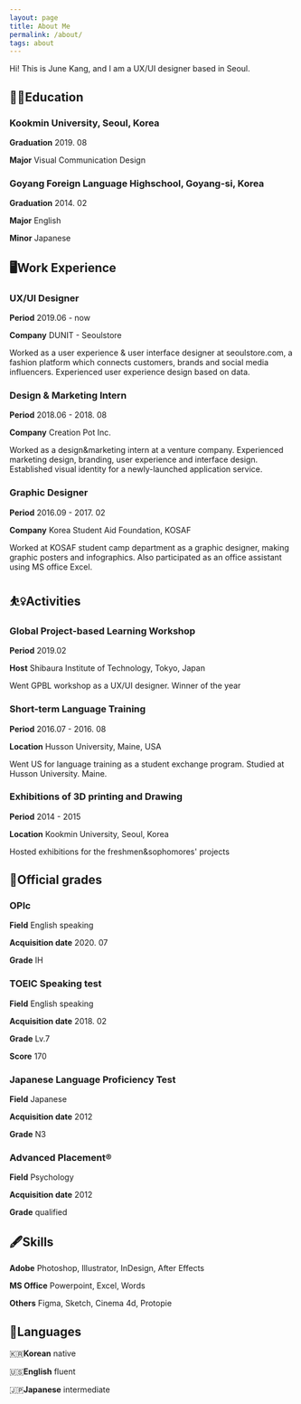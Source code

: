 ```yaml
---
layout: page
title: About Me
permalink: /about/
tags: about
---
```

Hi! This is June Kang, and I am a UX/UI designer based in Seoul.

## 🧑‍💻**Education**

### **Kookmin University, Seoul, Korea**

**Graduation** 2019. 08

**Major** Visual Communication Design

### **Goyang Foreign Language Highschool, Goyang-si, Korea**

**Graduation** 2014. 02

**Major** English

**Minor** Japanese

## 🖥**Work Experience**

### **UX/UI Designer**

**Period** 2019.06 - now

**Company** DUNIT - Seoulstore

Worked as a user experience & user interface designer at seoulstore.com, a fashion platform which connects customers, brands and social media influencers. Experienced user experience design based on data.

### **Design & Marketing Intern**

**Period** 2018.06 - 2018. 08

**Company** Creation Pot Inc.

Worked as a design&marketing intern at a venture company. Experienced marketing design, branding, user experience and interface design. Established visual identity for a newly-launched application service.

### **Graphic Designer**

**Period** 2016.09 - 2017. 02

**Company** Korea Student Aid Foundation, KOSAF

Worked at KOSAF student camp department as a graphic designer, making graphic posters and infographics. Also participated as an office assistant using MS office Excel.

## ⛹️‍♀️**Activities**

### **Global Project-based Learning Workshop**

**Period** 2019.02

**Host** Shibaura Institute of Technology, Tokyo, Japan

Went GPBL workshop as a UX/UI designer. Winner of the year

### **Short-term Language Training**

**Period** 2016.07 - 2016. 08

**Location** Husson University, Maine, USA

Went US for language training as a student exchange program. Studied at Husson University. Maine.

### **Exhibitions of 3D printing and Drawing**

**Period** 2014 - 2015

**Location** Kookmin University, Seoul, Korea

Hosted exhibitions for the freshmen&sophomores' projects

## 📒**Official grades**

### OPIc

**Field** English speaking

**Acquisition date** 2020. 07

**Grade** IH

### **TOEIC Speaking test**

**Field** English speaking

**Acquisition date** 2018. 02

**Grade** Lv.7

**Score** 170

### **Japanese Language Proficiency Test**

**Field** Japanese

**Acquisition date** 2012

**Grade** N3

### **Advanced Placement®**

**Field** Psychology

**Acquisition date** 2012

**Grade** qualified

## 🖋**Skills**

**Adobe** Photoshop, Illustrator, InDesign, After Effects

**MS Office** Powerpoint, Excel, Words

**Others** Figma, Sketch, Cinema 4d, Protopie

## 💬**Languages**

🇰🇷**Korean** native

🇺🇸**English** fluent

🇯🇵**Japanese** intermediate
